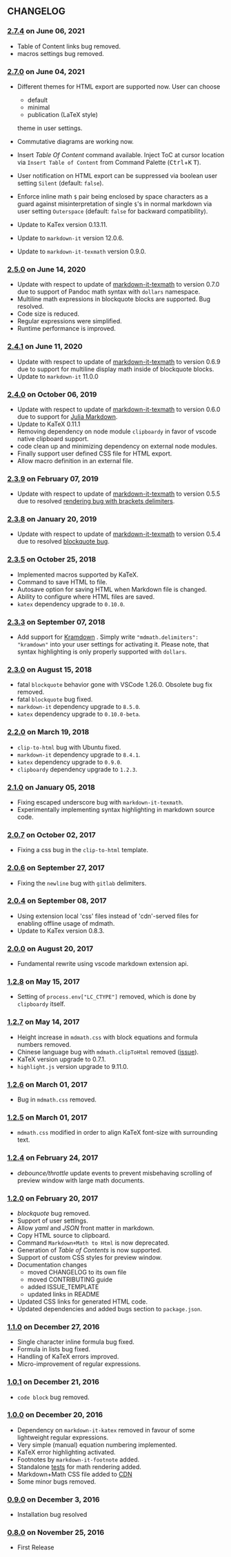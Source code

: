 ## CHANGELOG

### [2.7.4]() on June 06, 2021
* Table of Content links bug removed.
* macros settings bug removed.

### [2.7.0]() on June 04, 2021
* Different themes for HTML export are supported now. User can choose
  * default
  * minimal
  * publication (LaTeX style)

  theme in user settings.
* Commutative diagrams are working now.
* Insert *Table Of Content* command available. Inject ToC at cursor location via `Insert Table of Content` from Command Palette (<kbd>Ctrl</kbd>+<kbd>K</kbd> <kbd>T</kbd>).
* User notification on HTML export can be suppressed via boolean user setting `Silent` (default: `false`).
* Enforce inline math `$` pair being enclosed by space characters as a guard against misinterpretation of single `$`'s in normal markdown via user setting `Outerspace` (default: `false` for backward compatibility).
* Update to KaTex version 0.13.11.
* Update to `markdown-it` version 12.0.6.
* Update to `markdown-it-texmath` version 0.9.0.

### [2.5.0]() on June 14, 2020
* Update with respect to update of [markdown-it-texmath](https://github.com/goessner/markdown-it-texmath) to version 0.7.0 due to support of Pandoc math syntax with `dollars` namespace.
* Multiline math expressions in blockquote blocks are supported. Bug resolved.
* Code size is reduced.
* Regular expressions were simplified.
* Runtime performance is improved.

### [2.4.1]() on June 11, 2020
* Update with respect to update of [markdown-it-texmath](https://github.com/goessner/markdown-it-texmath) to version 0.6.9 due to support for multiline display math inside of blockquote blocks.
* Update to `markdown-it` 11.0.0
### [2.4.0]() on October 06, 2019
* Update with respect to update of [markdown-it-texmath](https://github.com/goessner/markdown-it-texmath) to version 0.6.0 due to support for [Julia Markdown](https://docs.julialang.org/en/v1/stdlib/Markdown/).
* Update to KaTeX 0.11.1
* Removing dependency on node module `clipboardy` in favor of vscode native clipboard support.
* code clean up and minimizing dependency on external node modules.
* Finally support user defined CSS file for HTML export.
* Allow macro definition in an external file.

### [2.3.9]() on February 07, 2019
* Update with respect to update of [markdown-it-texmath](https://github.com/goessner/markdown-it-texmath) to version 0.5.5 due to resolved  [rendering bug with brackets delimiters](https://github.com/goessner/markdown-it-texmath/issues/9).

### [2.3.8]() on January 20, 2019
* Update with respect to update of [markdown-it-texmath](https://github.com/goessner/markdown-it-texmath) to version 0.5.4 due to resolved [blockquote bug](https://github.com/goessner/mdmath/issues/50).

### [2.3.5]() on October 25, 2018
* Implemented macros supported by KaTeX.
* Command to save HTML to file.
* Autosave option for saving HTML when Markdown file is changed.
* Ability to configure where HTML files are saved.
* `katex` dependency upgrade to `0.10.0`.

###  [2.3.3]() on September 07, 2018
* Add support for [Kramdown](https://kramdown.gettalong.org/) . Simply write `"mdmath.delimiters": "kramdown"` into your user settings for activating it. Please note, that syntax highlighting is only properly supported with `dollars`.

###  [2.3.0]() on August 15, 2018
* fatal `blockquote` behavior gone with VSCode 1.26.0. Obsolete bug fix removed.
* fatal `blockquote` bug fixed.
* `markdown-it` dependency upgrade to `8.5.0`.
* `katex` dependency upgrade to `0.10.0-beta`.

###  [2.2.0]() on March 19, 2018
* `clip-to-html` bug with Ubuntu fixed.
* `markdown-it` dependency upgrade to `8.4.1`.
* `katex` dependency upgrade to `0.9.0`.
* `clipboardy` dependency upgrade to `1.2.3`.

###  [2.1.0]() on January 05, 2018
* Fixing escaped underscore bug with `markdown-it-texmath`.
* Experimentally implementing syntax highlighting in markdown source code.

###  [2.0.7]() on October 02, 2017
* Fixing a css bug in the `clip-to-html` template.

###  [2.0.6]() on September 27, 2017
* Fixing the `newline` bug with `gitlab` delimiters.

###  [2.0.4]() on September 08, 2017
* Using extension local 'css' files instead of 'cdn'-served files for enabling offline usage of mdmath. 
* Update to KaTex version 0.8.3.

###  [2.0.0]() on August 20, 2017
* Fundamental rewrite using vscode markdown extension api. 

###  [1.2.8]() on May 15, 2017
* Setting of `process.env["LC_CTYPE"]` removed, which is done by `clipboardy` itself. 

###  [1.2.7]() on May 14, 2017
* Height increase in `mdmath.css` with block equations and formula numbers removed.
* Chinese language bug with `mdmath.clipToHtml` removed ([issue](https://github.com/goessner/mdmath/issues/13#ref-commit-0e32c99)).
* KaTeX version upgrade to 0.7.1.
* `highlight.js` version upgrade to 9.11.0.

###  [1.2.6]() on March 01, 2017
* Bug in `mdmath.css` removed.

###  [1.2.5]() on March 01, 2017
* `mdmath.css` modified in order to align KaTeX font-size with surrounding text.

###  [1.2.4]() on February 24, 2017
* *debounce/throttle* update events to prevent misbehaving scrolling of preview window with large math documents.

###  [1.2.0]() on February 20, 2017
* *blockquote* bug removed.
* Support of user settings.
* Allow *yaml* and *JSON* front matter in markdown.
* Copy HTML source to clipboard.
* Command `Markdown+Math to Html` is now deprecated.
* Generation of *Table of Contents* is now supported.
* Support of custom CSS styles for preview window.
* Documentation changes
  * moved CHANGELOG to its own file
  * moved CONTRIBUTING guide
  * added ISSUE_TEMPLATE
  * updated links in README
* Updated CSS links for generated HTML code.
* Updated dependencies and added bugs section to `package.json`.

### [1.1.0](https://github.com/goessner/mdmath/compare/5329d04...fcfcbdf) on December 27, 2016

* Single character inline formula bug fixed.
* Formula in lists bug fixed.
* Handling of KaTeX errors improved.
* Micro-improvement of regular expressions.

### [1.0.1](https://github.com/goessner/mdmath/compare/d7b2f55...5329d04) on December 21, 2016

* `code block` bug removed.

### [1.0.0](https://github.com/goessner/mdmath/compare/f0eaf9b...d7b2f55) on December 20, 2016

* Dependency on `markdown-it-katex` removed in favour of some lightweight regular expressions.
* Very simple (manual) equation numbering implemented.
* KaTeX error highlighting activated.
* Footnotes by `markdown-it-footnote` added.
* Standalone [tests](http://goessner.github.io/mdmath/test/) for math rendering added.
* Markdown+Math CSS file added to [CDN](https://gitcdn.xyz/repo/goessner/mdmath/master/css/mdmath.css)
* Some minor bugs removed.

### [0.9.0](https://github.com/goessner/mdmath/compare/20e9002...f0eaf9b) on December 3, 2016

* Installation bug resolved

### [0.8.0](https://github.com/goessner/mdmath/tree/20e9002) on November 25, 2016

* First Release
